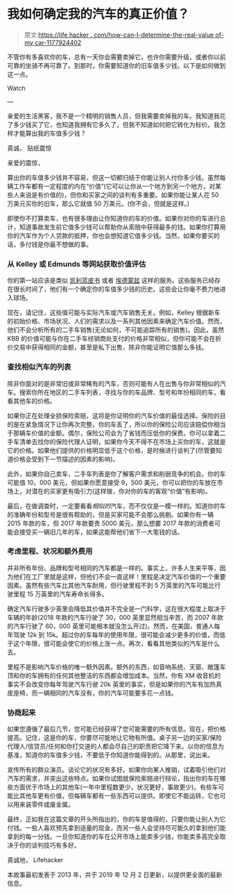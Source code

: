 # 我如何确定我的汽车的真正价值？

> 原文:[https://life hacker . com/how-can-I-determine-the-real-value of-my car-1177924402](https://lifehacker.com/how-can-i-determine-the-real-value-of-my-car-1177924402)

不管你有多喜欢你的车，总有一天你会需要卖掉它。也许你需要升级，或者你以前可靠的坐骑不再可靠了。到那时，你需要知道你的旧车值多少钱。以下是如何做到这一点。

Watch

—

亲爱的生活黑客，我不是一个精明的销售人员，但我需要卖掉我的车。我知道我花了多少钱买了它，也知道我拥有它多久了，但我不知道如何把它转化为标价。我怎样才能算出我的车值多少钱？

真诚，
贴纸震惊

亲爱的震惊，

算出你的车值多少钱并不容易，但这一切都归结于你能让别人付你多少钱。虽然每辆工作车都有一定程度的内在“价值”(它可以让你从一个地方到另一个地方，对某些人来说是有价值的)，但你和买家之间的谈判有多重要。如果你能让某人花 50 万美元买你的旧车，那么它就值 50 万美元。(你不会，但就是这样。)

即使你不打算卖车，也有很多理由让你知道你的车的价值。如果你对你的车进行总计，知道事故发生前它值多少钱可以帮助你从索赔中获得最多的钱。如果你打算用你的汽车作为个人贷款的抵押，你也会想知道它值多少钱。当然，如果你要买的话，多付钱是你最不想做的事。

### **从 Kelley 或 Edmunds 等网站获取价值评估**

你的第一站应该是类似 [凯利蓝皮书](http://www.kbb.com/) 或者 [埃德蒙兹](http://www.edmunds.com/) 这样的服务。这些服务已经存在很长时间了，他们有一个确定你的车值多少钱的历史。这些会让你毫不费力地进入球场。

现在，请记住，这些值可能与实际汽车或汽车销售无关。例如，Kelley 根据新车的初始价格、市场状况、人们的需求以及一系列其他因素来确定汽车价值。然而，他们不会分析所有的二手车销售(无论如何，不可能追踪所有的销售)。因此，虽然 KBB 的价值可能与你在二手车经销商处支付的价格非常相似，但你可能不会在折价交易中获得相同的金额，甚至是私下出售，除非你能证明它值那么多钱。

### **查找相似汽车的列表**

除非你面对的是非常旧或非常稀有的汽车，否则可能有人在出售与你非常相似的汽车。搜索你所在地区的二手车列表，寻找与你的车品牌、型号和年份相同的车，看看其他车的价格。

如果你正在处理全损保险索赔，这将是你证明你的汽车价值的最佳选择。保险的目的是在紧急情况下让你再次完整。你的车丢了，所以你的保险公司应该赔偿你相当于那辆车价值的金额。偶尔，保险公司会为了省钱而压低你的保费。你可以拿着二手车清单去找你的保险代理人证明，如果你今天不得不在市场上买你的车，这就是它的价格。如果他们提供的价格明显低于这个价格，是时候进行谈判了(尽管要知道价格会受到下一节描述的因素的影响)。

此外，如果你自己卖车，二手车列表是你了解客户需求和削弱竞争的机会。你的车可能值 10，000 美元，但如果你愿意接受 9，500 美元，你可以把你的车放在市场上，对潜在的买家更有吸引力(这样做，你对你的车的客观“价值”有影响)。

最后，在做调查时，一定要看看*相似的*汽车，而不仅仅是一模一样的。知道你的车的准确年份和型号是很有帮助的，但是买家可能不会那么挑剔。如果你有一辆 2015 年款的车，但 2017 年款要贵 5000 美元，那么想要 2017 年款的消费者可能会接受买一辆旧几年的车，如果这能帮他们省下一大笔钱的话。

### **考虑里程、状况和额外费用**

并非所有年份、品牌和型号相同的汽车都是一样的。事实上，许多人生来平等，因为他们在工厂里就是这样，但他们不会一直这样！里程是决定汽车价值的一个重要因素。虽然有些汽车比其他汽车耐用，但行驶里程不到 5 万英里的汽车可能比行驶里程 15 万英里的汽车寿命长得多。

确定汽车行驶多少英里会降低其价值并不完全是一门科学，这在很大程度上取决于车辆的年龄(2018 年款的汽车行驶了 30，000 英里显然相当辛苦，而 2007 年款的汽车行驶了 60，000 英里可能根本就没怎么开过)。然而，在美国，普通人每年驾驶 12k 到 15k。超过你的车每年的使用年限，很可能会减少更多的价值，而低于这个年限，很可能会使它的价格上涨一点。再次，看看其他类似的汽车是什么去。

里程不是影响汽车价格的唯一额外因素。额外的东西，如音响系统、天窗、敞篷车顶和你的车拥有的任何其他整洁的东西都会增加成本。当然，你有 XM 收音机的事实不会改变你每年驾驶汽车行驶 20k 英里的事实，但是如果你的汽车有加热真皮座椅，而一辆相同的汽车没有，你的汽车可能要多花一点钱。

### **协商起来**

如果您遵循了最后几节，您可能已经获得了您可能需要的所有信息。现在，把价格提高。记住，这是你的车，你要尽可能地让它物有所值。桌子另一边的买家/保险代理人/信贷员/任何和你打交道的人都会尽自己的职责把它降下来。以你的信息为基准，知道你的车值多少钱，不要低于你知道你能得到的。从那里，说出来。

宣传所有的群众演员。谈论它的状况有多好。如果你向某人推销，试着吸引他们对汽车的需求，并突出这些特点。如果你试图就保险索赔进行辩论，指出你的车在哪些方面优于市场上的其他车(一年中里程数更少，状况更好，事故更少)。有些车可能比其他车更有价值，但每辆车都有一些东西可以提供。即使它不能运转，它也可以用来装零件或废金属。

最终，正如我在这篇文章的开头所指出的，你的车是值得的，只要你能让别人为它付钱。一些人喜欢预先拿到适量的现金，而另一些人会坚持尽可能久的拿到他们能拿到的每一分钱。一旦你知道你的车在公开市场上能卖多少钱，你能卖多高完全取决于你的谈判技巧有多好。

真诚地，
Lifehacker

本故事最初发表于 2013 年，并于 2019 年 12 月 2 日更新，以提供更全面的最新信息。